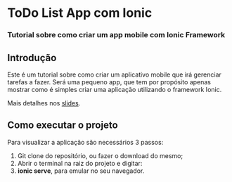 # ToDo List App com Ionic
### Tutorial sobre como criar um app mobile com Ionic Framework

## Introdução
Este é um tutorial sobre como criar um aplicativo mobile que irá gerenciar tarefas a fazer. Será uma pequeno app, que tem por propósito apenas mostrar como é simples criar uma aplicação utilizando o framework Ionic.

Mais detalhes nos [slides](https://docs.google.com/presentation/d/1uWqh3wiypjZ7I85aZh32HMRwHsHDPNwc4oh7OMzt7iQ/edit?usp=sharing).

## Como executar o projeto
Para visualizar a aplicação são necessários 3 passos:
1. Git clone do repositório, ou fazer o download do mesmo;
2. Abrir o terminal na raiz do projeto e digitar:
3. **ionic serve**, para emular no seu navegador.
